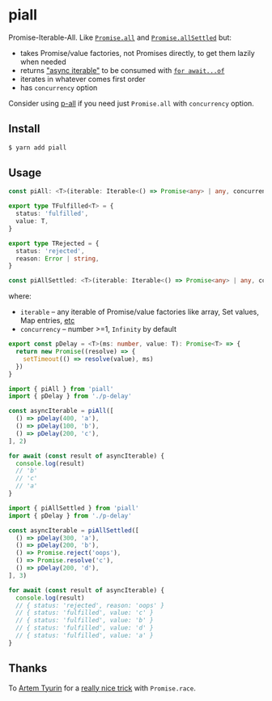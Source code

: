 # piall

Promise-Iterable-All. Like [`Promise.all`](https://developer.mozilla.org/en-US/docs/Web/JavaScript/Reference/Global_Objects/Promise/all) and [`Promise.allSettled`](https://developer.mozilla.org/en-US/docs/Web/JavaScript/Reference/Global_Objects/Promise/allSettled) but:

* takes Promise/value factories, not Promises directly, to get them lazily when needed
* returns ["async iterable"](https://developer.mozilla.org/en-US/docs/Web/JavaScript/Reference/Global_Objects/Symbol/asyncIterator) to be consumed with [`for await...of`](https://developer.mozilla.org/en-US/docs/Web/JavaScript/Reference/Statements/for-await...of)
* iterates in whatever comes first order
* has `concurrency` option

Consider using [p-all](https://github.com/sindresorhus/p-all) if you need just `Promise.all` with `concurrency` option.

## Install

```sh
$ yarn add piall
```

## Usage

```ts
const piAll: <T>(iterable: Iterable<() => Promise<any> | any, concurrency?: number) => AsyncIterable<T>
```

```ts
export type TFulfilled<T> = {
  status: 'fulfilled',
  value: T,
}

export type TRejected = {
  status: 'rejected',
  reason: Error | string,
}

const piAllSettled: <T>(iterable: Iterable<() => Promise<any> | any, concurrency?: number) => AsyncIterable<TFulfilled<T> | TRejected>
```

where:

* `iterable` – any iterable of Promise/value factories like array, Set values, Map entries, [etc](https://developer.mozilla.org/en-US/docs/Web/JavaScript/Reference/Iteration_protocols)
* `concurrency` – number >=1, `Infinity` by default

```ts
export const pDelay = <T>(ms: number, value: T): Promise<T> => {
  return new Promise((resolve) => {
    setTimeout(() => resolve(value), ms)
  })
}
```

```ts
import { piAll } from 'piall'
import { pDelay } from './p-delay'

const asyncIterable = piAll([
  () => pDelay(400, 'a'),
  () => pDelay(100, 'b'),
  () => pDelay(200, 'c'),
], 2)

for await (const result of asyncIterable) {
  console.log(result)
  // 'b'
  // 'c'
  // 'a'
}
```

```ts
import { piAllSettled } from 'piall'
import { pDelay } from './p-delay'

const asyncIterable = piAllSettled([
  () => pDelay(300, 'a'),
  () => pDelay(200, 'b'),
  () => Promise.reject('oops'),
  () => Promise.resolve('c'),
  () => pDelay(200, 'd'),
], 3)

for await (const result of asyncIterable) {
  console.log(result)
  // { status: 'rejected', reason: 'oops' }
  // { status: 'fulfilled', value: 'c' }
  // { status: 'fulfilled', value: 'b' }
  // { status: 'fulfilled', value: 'd' }
  // { status: 'fulfilled', value: 'a' }
}
```

## Thanks

To [Artem Tyurin](https://github.com/agentcooper) for a [really nice trick](https://agentcooper.io/iterate-promise-all/) with `Promise.race`.

